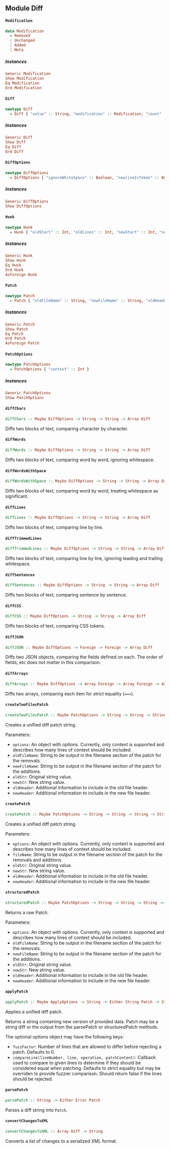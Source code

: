 ## Module Diff

#### `Modification`

``` purescript
data Modification
  = Removed
  | Unchanged
  | Added
  | Meta
```

##### Instances
``` purescript
Generic Modification
Show Modification
Eq Modification
Ord Modification
```

#### `Diff`

``` purescript
newtype Diff
  = Diff { "value" :: String, "modification" :: Modification, "count" :: Int }
```

##### Instances
``` purescript
Generic Diff
Show Diff
Eq Diff
Ord Diff
```

#### `DiffOptions`

``` purescript
newtype DiffOptions
  = DiffOptions { "ignoreWhiteSpace" :: Boolean, "newlineIsToken" :: Boolean }
```

##### Instances
``` purescript
Generic DiffOptions
Show DiffOptions
```

#### `Hunk`

``` purescript
newtype Hunk
  = Hunk { "oldStart" :: Int, "oldLines" :: Int, "newStart" :: Int, "newLines" :: Int, "lines" :: Array String }
```

##### Instances
``` purescript
Generic Hunk
Show Hunk
Eq Hunk
Ord Hunk
AsForeign Hunk
```

#### `Patch`

``` purescript
newtype Patch
  = Patch { "oldFileName" :: String, "newFileName" :: String, "oldHeader" :: String, "newHeader" :: String, "hunks" :: Array Hunk }
```

##### Instances
``` purescript
Generic Patch
Show Patch
Eq Patch
Ord Patch
AsForeign Patch
```

#### `PatchOptions`

``` purescript
newtype PatchOptions
  = PatchOptions { "context" :: Int }
```

##### Instances
``` purescript
Generic PatchOptions
Show PatchOptions
```

#### `diffChars`

``` purescript
diffChars :: Maybe DiffOptions -> String -> String -> Array Diff
```

Diffs two blocks of text, comparing character by character.

#### `diffWords`

``` purescript
diffWords :: Maybe DiffOptions -> String -> String -> Array Diff
```

Diffs two blocks of text, comparing word by word, ignoring whitespace.

#### `diffWordsWithSpace`

``` purescript
diffWordsWithSpace :: Maybe DiffOptions -> String -> String -> Array Diff
```

Diffs two blocks of text, comparing word by word, treating whitespace as
significant.

#### `diffLines`

``` purescript
diffLines :: Maybe DiffOptions -> String -> String -> Array Diff
```

Diffs two blocks of text, comparing line by line.

#### `diffTrimmedLines`

``` purescript
diffTrimmedLines :: Maybe DiffOptions -> String -> String -> Array Diff
```

Diffs two blocks of text, comparing line by line, ignoring leading and
trailing whitespace.

#### `diffSentences`

``` purescript
diffSentences :: Maybe DiffOptions -> String -> String -> Array Diff
```

Diffs two blocks of text, comparing sentence by sentence.

#### `diffCSS`

``` purescript
diffCSS :: Maybe DiffOptions -> String -> String -> Array Diff
```

Diffs two blocks of text, comparing CSS tokens.

#### `diffJSON`

``` purescript
diffJSON :: Maybe DiffOptions -> Foreign -> Foreign -> Array Diff
```

Diffs two JSON objects, comparing the fields defined on each. The order of
fields, etc does not matter in this comparison.

#### `diffArrays`

``` purescript
diffArrays :: Maybe DiffOptions -> Array Foreign -> Array Foreign -> Array Diff
```

Diffs two arrays, comparing each item for strict equality (`===`).

#### `createTwoFilesPatch`

``` purescript
createTwoFilesPatch :: Maybe PatchOptions -> String -> String -> String -> String -> String -> String -> String
```

Creates a unified diff patch string.

Parameters:
- `options`: An object with options. Currently, only context is supported and describes how many lines of context should be included.
- `oldFileName`: String to be output in the filename section of the patch for the removals.
- `newFileName`: String to be output in the filename section of the patch for the additions.
- `oldStr`: Original string value.
- `newStr`: New string value.
- `oldHeader`: Additional information to include in the old file header.
- `newHeader`: Additional information to include in the new file header.

#### `createPatch`

``` purescript
createPatch :: Maybe PatchOptions -> String -> String -> String -> String -> String -> String
```

Creates a unified diff patch string.

Parameters:
- `options`: An object with options. Currently, only context is supported and describes how many lines of context should be included.
- `fileName`: String to be output in the filename section of the patch for the removals and additions.
- `oldStr`: Original string value.
- `newStr`: New string value.
- `oldHeader`: Additional information to include in the old file header.
- `newHeader`: Additional information to include in the new file header.

#### `structuredPatch`

``` purescript
structuredPatch :: Maybe PatchOptions -> String -> String -> String -> String -> String -> String -> Patch
```

Returns a raw Patch.

Parameters:
- `options`: An object with options. Currently, only context is supported and describes how many lines of context should be included.
- `oldFileName`: String to be output in the filename section of the patch for the removals.
- `newFileName`: String to be output in the filename section of the patch for the additions.
- `oldStr`: Original string value.
- `newStr`: New string value.
- `oldHeader`: Additional information to include in the old file header.
- `newHeader`: Additional information to include in the new file header.

#### `applyPatch`

``` purescript
applyPatch :: Maybe ApplyOptions -> String -> Either String Patch -> String
```

Applies a unified diff patch.

Returns a string containing new version of provided data. Patch may be a
string diff or the output from the parsePatch or structuredPatch methods.

The optional options object may have the following keys:
- `fuzzFactor`: Number of lines that are allowed to differ before rejecting a patch. Defaults to 0.
- `compareLine(lineNumber, line, operation, patchContent)`: Callback used to compare to given lines to determine if they should be considered equal when patching. Defaults to strict equality but may be overriden to provide fuzzier comparison. Should return false if the lines should be rejected.

#### `parsePatch`

``` purescript
parsePatch :: String -> Either Error Patch
```

Parses a diff string into `Patch`.

#### `convertChangesToXML`

``` purescript
convertChangesToXML :: Array Diff -> String
```

Converts a list of changes to a serialized XML format.


